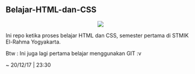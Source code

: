 ## Belajar-HTML-dan-CSS
<div align="center">
	<img src="http://school.nushackers.org/static/img/html_css.jpg">
</div>

Ini repo ketika proses belajar HTML dan CSS, semester pertama di STMIK El-Rahma Yogyakarta. 

Btw : Ini juga lagi pertama belajar menggunakan GIT :v

~ 20/12/17 | 23:30 

